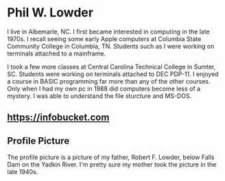 # Phil W. Lowder

I live in Albemarle, NC. I first became interested in computing in the late 1970s.
I recall seeing some early Apple computers at Columbia State Community College in Columbia, TN.
Students such as I were working on terminals attached to a mainframe.

I took a few more classes at Central Carolina Technical College in Sumter, SC.
Students were working on terminals attached to DEC PDP-11. I enjoyed a course in BASIC programming
far more than any of the other courses. Only when I had my own pc in 1988 did computers become less of a mystery.
I was able to understand the file sturcture and MS-DOS. 

## https://infobucket.com


## Profile Picture

The profile picture is a picture of my father, Robert F. Lowder, below Falls Dam on the Yadkin River. I'm pretty sure my mother took the picture
in the late 1940s. 

<!---
philwlowder/philwlowder is a ✨ special ✨ repository because its `README.md` (this file) appears on your GitHub profile.
You can click the Preview link to take a look at your changes.
--->
